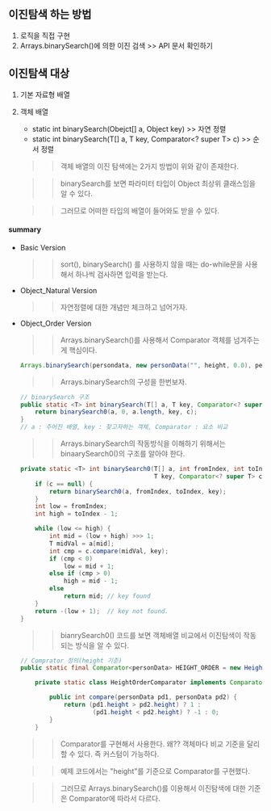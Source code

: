 ## 이진탐색 하는 방법
1. 로직을 직접 구현 
2. Arrays.binarySearch()에 의한 이진 검색 >> API 문서 확인하기

## 이진탐색 대상
1. 기본 자료형 배열
2. 객체 배열
    - static int binarySearch(Obejct[] a, Object key) >> 자연 정렬
    - static <T> int binarySearch(T[] a, T key, Comparator<? super T> c) >> 순서 정렬

    >> 객체 배열의 이진 탐색에는 2가지 방법이 위와 같이 존재한다.
    
    >> binarySearch를 보면 파라미터 타입이 Object 최상위 클래스임을 알 수 있다.
    
    >> 그러므로 어떠한 타입의 배열이 들어와도 받을 수 있다.

#### summary
- Basic Version
    >> sort(), binarySearch() 를 사용하지 않을 때는 do-while문을 사용해서 하나씩 검사하면 입력을 받는다.
- Object_Natural Version
    >> 자연정렬에 대한 개념만 체크하고 넘어가자.
- Object_Order Version
    >> Arrays.binarySearch()를 사용해서 Comparator 객체를 넘겨주는게 핵심이다.
    ```Java
    Arrays.binarySearch(persondata, new personData("", height, 0.0), personData.HEIGHT_ORDER);
    ```
    
    >> Arrays.binarySearch의 구성을 한번보자.
    ```Java
    // binarySearch 구조
    public static <T> int binarySearch(T[] a, T key, Comparator<? super T> c) {
        return binarySearch0(a, 0, a.length, key, c);
    }
    // a : 주어진 배열, key : 찾고자하는 객체, Comparator : 요소 비교 
    ```
    
    >> Arrays.binarySearch의 작동방식을 이해하기 위해서는 binaarySearch0()의 구조를 알아야 한다.
    ```Java
    private static <T> int binarySearch0(T[] a, int fromIndex, int toIndex,
                                         T key, Comparator<? super T> c) {
        if (c == null) {
            return binarySearch0(a, fromIndex, toIndex, key);
        }
        int low = fromIndex;
        int high = toIndex - 1;

        while (low <= high) {
            int mid = (low + high) >>> 1;
            T midVal = a[mid];
            int cmp = c.compare(midVal, key);
            if (cmp < 0)
                low = mid + 1;
            else if (cmp > 0)
                high = mid - 1;
            else
                return mid; // key found
        }
        return -(low + 1);  // key not found.
    }
    ```
    >> bianrySearch0() 코드를 보면 객체배열 비교에서 이진탐색이 작동되는 방식을 알 수 있다.

    ```Java
    // Comprator 정의(height 기준)
    public static final Comparator<personData> HEIGHT_ORDER = new HeightOrderComparator(); 

        private static class HeightOrderComparator implements Comparator<personData> {

            public int compare(personData pd1, personData pd2) {
                return (pd1.height > pd2.height) ? 1 :
                        (pd1.height < pd2.height) ? -1 : 0;
            }
        }
    ```
    
    >> Comparator를 구현해서 사용한다. 왜?? 객체마다 비교 기준을 달리할 수 있다. 즉 커스텀이 가능하다.
    
    >> 예제 코드에서는 "height"를 기준으로 Comparator를 구현했다.
    
    >> 그러므로 Arrays.binarySearch()를 이용해서 이진탐색에 대한 기준은 Comparator에 따라서 다르다.     
